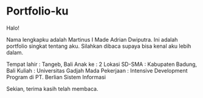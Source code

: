 # Portfolio-ku

Halo!

Nama lengkapku adalah Martinus I Made Adrian Dwiputra. Ini adalah portfolio singkat tentang aku. Silahkan dibaca supaya bisa kenal aku lebih dalam.

Tempat lahir  : Tangeb, Bali
Anak ke       : 2
Lokasi SD-SMA : Kabupaten Badung, Bali
Kuliah        : Universitas Gadjah Mada
Pekerjaan     : Intensive Development Program di PT. Berlian Sistem Informasi

Sekian, terima kasih telah membaca. 
